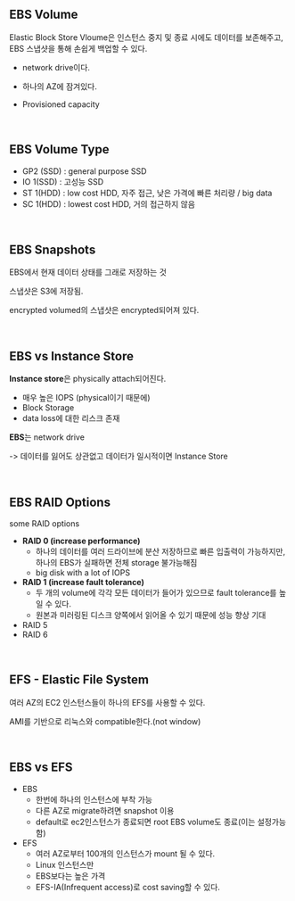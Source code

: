 ## EBS Volume

Elastic Block Store Vloume은 인스턴스 중지 및 종료 시에도 데이터를 보존해주고, EBS 스냅샷을 통해 손쉽게 백업할 수 있다.

+ network drive이다.

+ 하나의 AZ에 잠겨있다.
+ Provisioned capacity

<br>

## EBS Volume Type

+ GP2 (SSD) : general purpose SSD 
+ IO 1(SSD) : 고성능 SSD
+ ST 1(HDD) : low cost HDD, 자주 접근, 낮은 가격에 빠른 처리량 / big data
+ SC 1(HDD) : lowest cost HDD, 거의 접근하지 않음

<br>

## EBS Snapshots

EBS에서 현재 데이터 상태를 그래로 저장하는 것

스냅샷은 S3에 저장됨.

encrypted volumed의 스냅샷은 encrypted되어져 있다.

<br>

## EBS vs Instance Store

**Instance store**은 physically attach되어진다.

+ 매우 높은 IOPS (physical이기 때문에)
+ Block Storage
+ data loss에 대한 리스크 존재

**EBS**는 network drive 

-> 데이터를 잃어도 상관없고 데이터가 일시적이면 Instance Store

<br>

## EBS RAID Options

some RAID options

+ **RAID 0 (increase performance)**
  + 하나의 데이터를 여러 드라이브에 분산 저장하므로 빠른 입출력이 가능하지만, 하나의 EBS가 실패하면 전체 storage 불가능해짐
  + big disk with a lot of IOPS
+ **RAID 1 (increase fault tolerance)**
  + 두 개의 volume에 각각 모든 데이터가 들어가 있으므로 fault tolerance를 높일 수 있다.
  + 원본과 미러링된 디스크 양쪽에서 읽어올 수 있기 때문에 성능 향상 기대
+ RAID 5
+ RAID 6

<br>

## EFS - Elastic File System

여러 AZ의 EC2 인스턴스들이 하나의 EFS를 사용할 수 있다.

AMI를 기반으로 리눅스와 compatible한다.(not window)

<br>

## EBS vs EFS

+ EBS
  + 한번에 하나의 인스턴스에 부착 가능
  + 다른 AZ로 migrate하려면 snapshot 이용
  + default로 ec2인스턴스가 종료되면 root EBS volume도 종료(이는 설정가능함)
+ EFS 
  + 여러 AZ로부터 100개의 인스턴스가 mount 될 수 있다.
  + Linux 인스턴스만
  + EBS보다는 높은 가격
  + EFS-IA(Infrequent access)로 cost saving할 수 있다.















